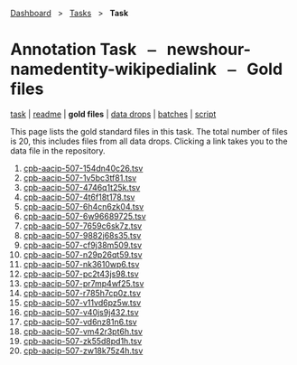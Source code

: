 [Dashboard](../../index.md)  &nbsp; > &nbsp; [Tasks](../index.md)  &nbsp; > &nbsp; **Task** 

# Annotation Task &nbsp; ⎯ &nbsp; newshour-namedentity-wikipedialink &nbsp; ⎯ &nbsp; Gold files

[task](index.md) | [readme](readme_file.md) | **gold files** | [data drops](drops/index.md) | [batches](batches.md) | [script](script.md) 

This page lists the gold standard files in this task. The total number of files is 20, this includes files from all data drops. Clicking a link takes you to the data file in the repository.

1. [cpb-aacip-507-154dn40c26.tsv](https://github.com/clamsproject/aapb-annotations/tree/45c9efba61a2591e9fa07502c071d162c5cb99e6/newshour-namedentity-wikipedialink/golds/cpb-aacip-507-154dn40c26.tsv)
1. [cpb-aacip-507-1v5bc3tf81.tsv](https://github.com/clamsproject/aapb-annotations/tree/45c9efba61a2591e9fa07502c071d162c5cb99e6/newshour-namedentity-wikipedialink/golds/cpb-aacip-507-1v5bc3tf81.tsv)
1. [cpb-aacip-507-4746q1t25k.tsv](https://github.com/clamsproject/aapb-annotations/tree/45c9efba61a2591e9fa07502c071d162c5cb99e6/newshour-namedentity-wikipedialink/golds/cpb-aacip-507-4746q1t25k.tsv)
1. [cpb-aacip-507-4t6f18t178.tsv](https://github.com/clamsproject/aapb-annotations/tree/45c9efba61a2591e9fa07502c071d162c5cb99e6/newshour-namedentity-wikipedialink/golds/cpb-aacip-507-4t6f18t178.tsv)
1. [cpb-aacip-507-6h4cn6zk04.tsv](https://github.com/clamsproject/aapb-annotations/tree/45c9efba61a2591e9fa07502c071d162c5cb99e6/newshour-namedentity-wikipedialink/golds/cpb-aacip-507-6h4cn6zk04.tsv)
1. [cpb-aacip-507-6w96689725.tsv](https://github.com/clamsproject/aapb-annotations/tree/45c9efba61a2591e9fa07502c071d162c5cb99e6/newshour-namedentity-wikipedialink/golds/cpb-aacip-507-6w96689725.tsv)
1. [cpb-aacip-507-7659c6sk7z.tsv](https://github.com/clamsproject/aapb-annotations/tree/45c9efba61a2591e9fa07502c071d162c5cb99e6/newshour-namedentity-wikipedialink/golds/cpb-aacip-507-7659c6sk7z.tsv)
1. [cpb-aacip-507-9882j68s35.tsv](https://github.com/clamsproject/aapb-annotations/tree/45c9efba61a2591e9fa07502c071d162c5cb99e6/newshour-namedentity-wikipedialink/golds/cpb-aacip-507-9882j68s35.tsv)
1. [cpb-aacip-507-cf9j38m509.tsv](https://github.com/clamsproject/aapb-annotations/tree/45c9efba61a2591e9fa07502c071d162c5cb99e6/newshour-namedentity-wikipedialink/golds/cpb-aacip-507-cf9j38m509.tsv)
1. [cpb-aacip-507-n29p26qt59.tsv](https://github.com/clamsproject/aapb-annotations/tree/45c9efba61a2591e9fa07502c071d162c5cb99e6/newshour-namedentity-wikipedialink/golds/cpb-aacip-507-n29p26qt59.tsv)
1. [cpb-aacip-507-nk3610wp6.tsv](https://github.com/clamsproject/aapb-annotations/tree/45c9efba61a2591e9fa07502c071d162c5cb99e6/newshour-namedentity-wikipedialink/golds/cpb-aacip-507-nk3610wp6.tsv)
1. [cpb-aacip-507-pc2t43js98.tsv](https://github.com/clamsproject/aapb-annotations/tree/45c9efba61a2591e9fa07502c071d162c5cb99e6/newshour-namedentity-wikipedialink/golds/cpb-aacip-507-pc2t43js98.tsv)
1. [cpb-aacip-507-pr7mp4wf25.tsv](https://github.com/clamsproject/aapb-annotations/tree/45c9efba61a2591e9fa07502c071d162c5cb99e6/newshour-namedentity-wikipedialink/golds/cpb-aacip-507-pr7mp4wf25.tsv)
1. [cpb-aacip-507-r785h7cp0z.tsv](https://github.com/clamsproject/aapb-annotations/tree/45c9efba61a2591e9fa07502c071d162c5cb99e6/newshour-namedentity-wikipedialink/golds/cpb-aacip-507-r785h7cp0z.tsv)
1. [cpb-aacip-507-v11vd6pz5w.tsv](https://github.com/clamsproject/aapb-annotations/tree/45c9efba61a2591e9fa07502c071d162c5cb99e6/newshour-namedentity-wikipedialink/golds/cpb-aacip-507-v11vd6pz5w.tsv)
1. [cpb-aacip-507-v40js9j432.tsv](https://github.com/clamsproject/aapb-annotations/tree/45c9efba61a2591e9fa07502c071d162c5cb99e6/newshour-namedentity-wikipedialink/golds/cpb-aacip-507-v40js9j432.tsv)
1. [cpb-aacip-507-vd6nz81n6.tsv](https://github.com/clamsproject/aapb-annotations/tree/45c9efba61a2591e9fa07502c071d162c5cb99e6/newshour-namedentity-wikipedialink/golds/cpb-aacip-507-vd6nz81n6.tsv)
1. [cpb-aacip-507-vm42r3pt6h.tsv](https://github.com/clamsproject/aapb-annotations/tree/45c9efba61a2591e9fa07502c071d162c5cb99e6/newshour-namedentity-wikipedialink/golds/cpb-aacip-507-vm42r3pt6h.tsv)
1. [cpb-aacip-507-zk55d8pd1h.tsv](https://github.com/clamsproject/aapb-annotations/tree/45c9efba61a2591e9fa07502c071d162c5cb99e6/newshour-namedentity-wikipedialink/golds/cpb-aacip-507-zk55d8pd1h.tsv)
1. [cpb-aacip-507-zw18k75z4h.tsv](https://github.com/clamsproject/aapb-annotations/tree/45c9efba61a2591e9fa07502c071d162c5cb99e6/newshour-namedentity-wikipedialink/golds/cpb-aacip-507-zw18k75z4h.tsv)
